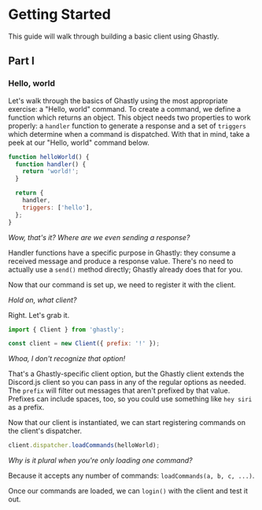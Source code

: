 # Getting Started
This guide will walk through building a basic client using Ghastly.

## Part I
### Hello, world
Let's walk through the basics of Ghastly using the most appropriate exercise: a "Hello, world" command. To create a command, we define a function which returns an object. This object needs two properties to work properly: a `handler` function to generate a response and a set of `triggers` which determine when a command is dispatched. With that in mind, take a peek at our "Hello, world" command below.

```js
function helloWorld() {
  function handler() {
    return 'world!';
  }

  return {
    handler,
    triggers: ['hello'],
  };
}
```

*Wow, that's it? Where are we even sending a response?*

Handler functions have a specific purpose in Ghastly: they consume a received message and produce a response value. There's no need to actually use a `send()` method directly; Ghastly already does that for you.

Now that our command is set up, we need to register it with the client. 

*Hold on, what client?*

Right. Let's grab it.

```js
import { Client } from 'ghastly';

const client = new Client({ prefix: '!' });
```

*Whoa, I don't recognize that option!*

That's a Ghastly-specific client option, but the Ghastly client extends the Discord.js client so you can pass in any of the regular options as needed. The `prefix` will filter out messages that aren't prefixed by that value. Prefixes can include spaces, too, so you could use something like `hey siri` as a prefix.

Now that our client is instantiated, we can start registering commands on the client's dispatcher.

```js
client.dispatcher.loadCommands(helloWorld);
```

*Why is it plural when you're only loading one command?*

Because it accepts any number of commands: `loadCommands(a, b, c, ...)`.

Once our commands are loaded, we can `login()` with the client and test it out.

